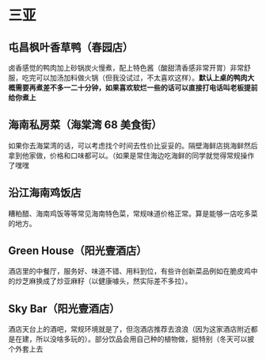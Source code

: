 # 三亚

## 屯昌枫叶香草鸭（春园店）

卤香感觉的鸭肉加上砂锅炭火慢煮，配上特色酱（酸甜清香感非常开胃）非常舒服，吃完可以加汤加料做火锅（但我没试过，不太喜欢这样）。**默认上桌的鸭肉大概需要再煮差不多一二十分钟，如果喜欢软烂一些的话可以直接打电话叫老板提前给你煮上**


## 海南私房菜（海棠湾 68 美食街）

如果你去海棠湾的话，可以考虑找个时间去性价比妥妥的。隔壁海鲜店挑海鲜然后拿到他家做，价格和口味都可以。（如果是常住海边吃海鲜的同学就觉得常规操作了嘿嘿

## 沿江海南鸡饭店

糟粕醋、海南鸡饭等等常见海南特色菜，常规味道价格正常。算是能够一店吃多菜的地方。

## Green House（阳光壹酒店）

酒店里的中餐厅，服务好、味道不错、用料到位，有些许创新菜品例如在脆皮鸡中的炒芝麻换成了炒亚麻籽（以健康噱头，然实际差不多拉）。

## Sky Bar（阳光壹酒店）

酒店天台上的酒吧，常规环境就是了，但泡酒店推荐去浪浪（因为这家酒店附近都是在建，所以没啥多玩的）。部分饮品会用自己种的植物做，挺特别（冬天可以披个外套上去